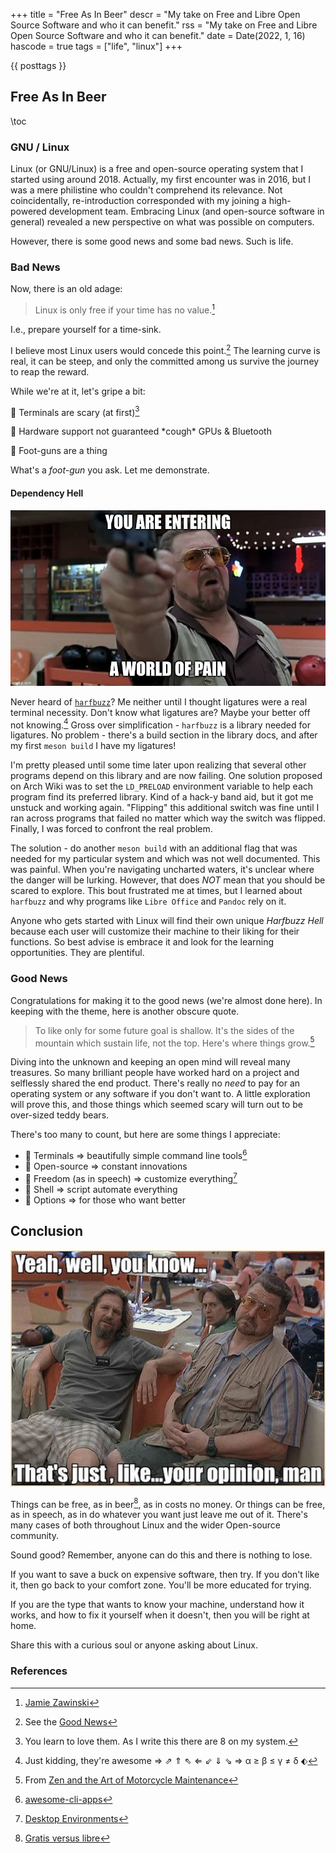 +++
title = "Free As In Beer"
descr = "My take on Free and Libre Open Source Software and who it can benefit."
rss = "My take on Free and Libre Open Source Software and who it can benefit."
date = Date(2022, 1, 16)
hascode = true
tags = ["life", "linux"]
+++

{{ posttags }}

## Free As In Beer

\toc

### GNU / Linux

Linux (or GNU/Linux) is a free and open-source operating system that I started
using around 2018. Actually, my first encounter was in 2016, but I was a mere
philistine who couldn't comprehend its relevance. Not coincidentally,
re-introduction corresponded with my joining a high-powered development team.
Embracing Linux (and open-source software in general) revealed a new perspective
on what was possible on computers.

However, there is some good news and some bad news. Such is life.

### Bad News

Now, there is an old adage:

> Linux is only free if your time has no value.[^linux]

I.e., prepare yourself for a time-sink.

I believe most Linux users would concede this point.[^but] The learning curve
is real, it can be steep, and only the committed among us survive the journey
to reap the reward.

While we're at it, let's gripe a bit:

:grapes: Terminals are scary (at first)[^term]

:grapes: Hardware support not guaranteed \*cough\* GPUs & Bluetooth

:grapes: Foot-guns are a thing

What's a _foot-gun_ you ask. Let me demonstrate.

#### Dependency Hell

![world-of-pain](./world-of-pain.jpg)

Never heard of [`harfbuzz`](https://harfbuzz.github.io/)? Me neither until I
thought ligatures were a real terminal necessity. Don't know what ligatures
are? Maybe your better off not knowing.[^jk] Gross over simplification -
`harfbuzz` is a library needed for ligatures. No problem - there's a build
section in the library docs, and after my first `meson build` I have my
ligatures!

I'm pretty pleased until some time later upon realizing that several other
programs depend on this library and are now failing. One solution proposed on
Arch Wiki was to set the `LD_PRELOAD` environment variable to help each program
find its preferred library. Kind of a hack-y band aid, but it got me unstuck and
working again. "Flipping" this additional switch was fine until I ran across
programs that failed no matter which way the switch was flipped. Finally, I was
forced to confront the real problem.

The solution - do another `meson build` with an additional flag that was needed
for my particular system and which was not well documented. This was painful.
When you're navigating uncharted waters, it's unclear where the danger will be
lurking. However, that does *NOT* mean that you should be scared to explore.
This bout frustrated me at times, but I learned about `harfbuzz` and why
programs like `Libre Office` and `Pandoc` rely on it.

Anyone who gets started with Linux will find their own unique _*Harfbuzz Hell*_
because each user will customize their machine to their liking for their
functions. So best advise is embrace it and look for the learning opportunities.
They are plentiful.

### Good News

Congratulations for making it to the good news (we're almost done here). In
keeping with the theme, here is another obscure quote.

> To like only for some future goal is shallow. It's the sides of the mountain
> which sustain life, not the top. Here's where things grow.[^zen]

Diving into the unknown and keeping an open mind will reveal many treasures. So
many brilliant people have worked hard on a project and selflessly shared the
end product. There's really no _need_ to pay for an operating system or any
software if you don't want to. A little exploration will prove this, and those
things which seemed scary will turn out to be over-sized teddy bears.

There's too many to count, but here are some things I appreciate:

- :blue_heart: Terminals ⇒ beautifully simple command line tools[^cli]
- :blue_heart: Open-source ⇒ constant innovations
- :blue_heart: Freedom (as in speech) ⇒ customize everything[^de]
- :blue_heart: Shell ⇒ script automate everything
- :blue_heart: Options ⇒ for those who want better

## Conclusion

![opinion](./opinion.jpg)

Things can be free, as in beer[^free], as in costs no money. Or things can be
free, as in speech, as in do whatever you want just leave me out of it. There's
many cases of both throughout Linux and the wider Open-source community.

Sound good? Remember, anyone can do this and there is nothing to lose.

If you want to save a buck on expensive software, then try. If you don't like
it, then go back to your comfort zone. You'll be more educated for trying.

If you are the type that wants to know your machine, understand how it works,
and how to fix it yourself when it doesn't, then you will be right at home.

Share this with a curious soul or anyone asking about Linux.

### References

[^linux]: [Jamie Zawinski](https://www.brainyquote.com/quotes/jamie_zawinski_320496)
[^but]: See the [Good News](/posts/free-as-in-beer#good_news)
[^term]: You learn to love them. As I write this there are 8 on my system.
[^jk]: Just kidding, they're awesome ⇒ ⇗ ⇑ ⇖ ⇐ ⇙ ⇓ ⇘ ⇒ α ≥ β ≤ γ ≠ δ ⬖
[^zen]: From [Zen and the Art of Motorcycle Maintenance](https://www.goodreads.com/book/show/629.Zen_and_the_Art_of_Motorcycle_Maintenance)
[^cli]: [awesome-cli-apps](https://github.com/agarrharr/awesome-cli-apps)
[^de]: [Desktop Environments](https://itsfoss.com/best-linux-desktop-environments/)
[^free]: [Gratis versus libre](https://en.wikipedia.org/wiki/Gratis_versus_libre)
